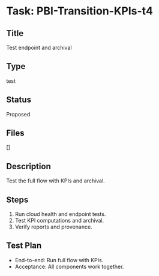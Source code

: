 # Task: PBI-Transition-KPIs-t4

## Title
Test endpoint and archival

## Type
test

## Status
Proposed

## Files
[]

## Description
Test the full flow with KPIs and archival.

## Steps
1. Run cloud health and endpoint tests.
2. Test KPI computations and archival.
3. Verify reports and provenance.

## Test Plan
- End-to-end: Run full flow with KPIs.
- Acceptance: All components work together.
